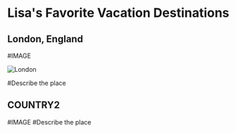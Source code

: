 <H1>Lisa's Favorite Vacation Destinations</H1>
<H2>London, England</H2>
#IMAGE

![London](https://assets.editorial.aetnd.com/uploads/2019/03/topic-london-gettyimages-760251843-feature.jpg)

#Describe the place

<H2>COUNTRY2</H2>
#IMAGE
#Describe the place

